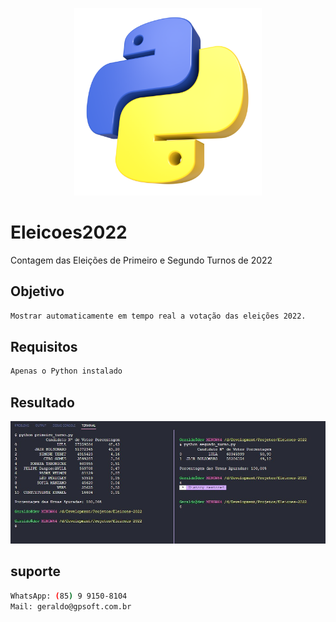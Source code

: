 <p align="center">
  <img src="./assets/images/logo.jpg" width="300" alt="Python" /></a>
</p>

# Eleicoes2022
Contagem das Eleições de Primeiro e Segundo Turnos de 2022

## Objetivo
```bash
Mostrar automaticamente em tempo real a votação das eleições 2022.
```

## Requisitos
```bash
Apenas o Python instalado
```

## Resultado
<p align="center">
  <img src="./assets/images/eleicoes.jpg" width="600" alt="Eleicoes" /></a>
</p>

## suporte
```bash
WhatsApp: (85) 9 9150-8104
Mail: geraldo@gpsoft.com.br
```
